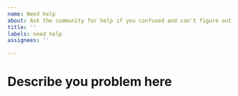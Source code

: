 ```yaml
---
name: Need help
about: Ask the community for help if you confused and can't figure out something
title: ''
labels: need help
assignees: ''

---
```


# Describe you problem here
